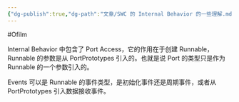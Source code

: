 ```yaml
---
{"dg-publish":true,"dg-path":"文章/SWC 的 Internal Behavior 的一些理解.md","permalink":"/文章/SWC 的 Internal Behavior 的一些理解/","dgEnableSearch":"true","created":"2022-08-08T23:11:38.000+08:00","updated":"2023-11-20T13:40:17.335+08:00"}
---
```


#Ofilm 

Internal Behavior 中包含了 Port Access，它的作用在于创建 Runnable，Runnable 的参数是从 PortPrototypes 引入的。也就是说 Port 的类型只是作为 Runnable 的一个参数引入的。

Events 可以是 Runnable 的事件类型，是初始化事件还是周期事件，或者从 PortPrototypes 引入数据接收事件。